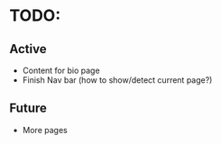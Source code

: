 # TODO:

## Active
- Content for bio page
- Finish Nav bar (how to show/detect current page?)

## Future
- More pages
